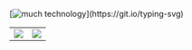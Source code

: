 [![much technology](https://readme-typing-svg.herokuapp.com?font=futura&size=30&center=true&vCenter=true&multiline=true&width=1500&height=150&lines=Hi%2C+i'm+e4c6!+%F0%9F%91%8B;I+like+reversing+APKs%2C+documenting+APIs+and+automating+business+tasks.;I'm+also+interested+in+NLP+and+the+works+of+OpenAI+in+general.)](https://git.io/typing-svg)

<table>
  <tr>
    <td align="center" style="padding=0;width=50%;">
      <img style="padding=0;" src="https://github-readme-stats.vercel.app/api/?username=e4c6&show_icons=trueh&hide_border=true&hide_title=true&count_private=true&include_all_commits=true&theme=dark" />
    </td>
    <td align="center" style="padding=0;width=50%;">
       <img style="padding=0;" src="https://github-readme-stats.vladfrangu.vercel.app/api/top-langs/?username=e4c6&layout=compact&hide_border=true&langs_count=10&theme=dark" />
    </td>
  </tr>
</table>
